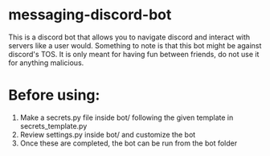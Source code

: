 # messaging-discord-bot
This is a discord bot that allows you to navigate discord and interact with servers like a user would.
Something to note is that this bot might be against discord's TOS. It is only meant for having fun between friends, do not use it for anything malicious.

# Before using:
1. Make a secrets.py file inside bot/ following the given template in secrets_template.py
2. Review settings.py inside bot/ and customize the bot
3. Once these are completed, the bot can be run from the bot folder
